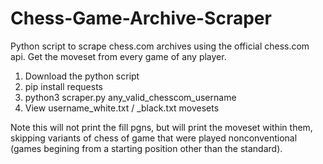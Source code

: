 # Chess-Game-Archive-Scraper
Python script to scrape chess.com archives using the official chess.com api. Get the moveset from every game of any player.

1. Download the python script
2. pip install requests
3. python3 scraper.py any_valid_chesscom_username
4. View username_white.txt / _black.txt movesets

Note this will not print the fill pgns, but will print the moveset within them, skipping variants of chess of game that were played nonconventional (games begining from a starting position other than the standard).

